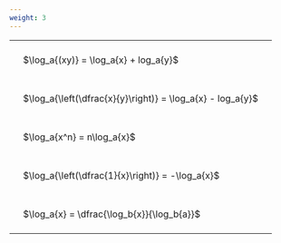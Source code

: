 ```yaml
---
weight: 3
---
```


<style type="text/css">
#T_7fd61 th.col_heading {
  text-align: left;
  font-size: 1em;
}
#T_7fd61 td {
  text-align: left;
  font-size: 1em;
  padding: 1.5em;
}
</style>
<table id="T_7fd61">
  <thead>
  </thead>
  <tbody>
    <tr>
      <td id="T_7fd61_row0_col0" class="data row0 col0" >$\log_a{(xy)} = \log_a{x} + log_a{y}$</td>
    </tr>
    <tr>
      <td id="T_7fd61_row1_col0" class="data row1 col0" >$\log_a{\left(\dfrac{x}{y}\right)} = \log_a{x} - log_a{y}$</td>
    </tr>
    <tr>
      <td id="T_7fd61_row2_col0" class="data row2 col0" >$\log_a{x^n} = n\log_a{x}$</td>
    </tr>
    <tr>
      <td id="T_7fd61_row3_col0" class="data row3 col0" >$\log_a{\left(\dfrac{1}{x}\right)} = -\log_a{x}$</td>
    </tr>
    <tr>
      <td id="T_7fd61_row4_col0" class="data row4 col0" >$\log_a{x} = \dfrac{\log_b{x}}{\log_b{a}}$</td>
    </tr>
  </tbody>
</table>
